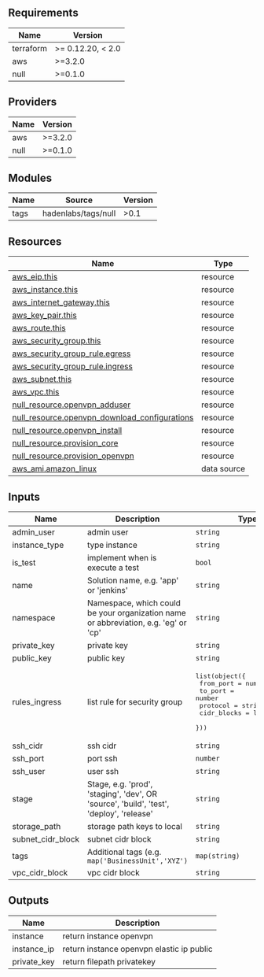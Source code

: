 <!-- markdown-link-check-disable -->
<!-- BEGIN_TF_DOCS -->
## Requirements

| Name | Version |
|------|---------|
| terraform | >= 0.12.20, < 2.0 |
| aws | >=3.2.0 |
| null | >=0.1.0 |

## Providers

| Name | Version |
|------|---------|
| aws | >=3.2.0 |
| null | >=0.1.0 |

## Modules

| Name | Source | Version |
|------|--------|---------|
| tags | hadenlabs/tags/null | >0.1 |

## Resources

| Name | Type |
|------|------|
| [aws_eip.this](https://registry.terraform.io/providers/hashicorp/aws/latest/docs/resources/eip) | resource |
| [aws_instance.this](https://registry.terraform.io/providers/hashicorp/aws/latest/docs/resources/instance) | resource |
| [aws_internet_gateway.this](https://registry.terraform.io/providers/hashicorp/aws/latest/docs/resources/internet_gateway) | resource |
| [aws_key_pair.this](https://registry.terraform.io/providers/hashicorp/aws/latest/docs/resources/key_pair) | resource |
| [aws_route.this](https://registry.terraform.io/providers/hashicorp/aws/latest/docs/resources/route) | resource |
| [aws_security_group.this](https://registry.terraform.io/providers/hashicorp/aws/latest/docs/resources/security_group) | resource |
| [aws_security_group_rule.egress](https://registry.terraform.io/providers/hashicorp/aws/latest/docs/resources/security_group_rule) | resource |
| [aws_security_group_rule.ingress](https://registry.terraform.io/providers/hashicorp/aws/latest/docs/resources/security_group_rule) | resource |
| [aws_subnet.this](https://registry.terraform.io/providers/hashicorp/aws/latest/docs/resources/subnet) | resource |
| [aws_vpc.this](https://registry.terraform.io/providers/hashicorp/aws/latest/docs/resources/vpc) | resource |
| [null_resource.openvpn_adduser](https://registry.terraform.io/providers/hashicorp/null/latest/docs/resources/resource) | resource |
| [null_resource.openvpn_download_configurations](https://registry.terraform.io/providers/hashicorp/null/latest/docs/resources/resource) | resource |
| [null_resource.openvpn_install](https://registry.terraform.io/providers/hashicorp/null/latest/docs/resources/resource) | resource |
| [null_resource.provision_core](https://registry.terraform.io/providers/hashicorp/null/latest/docs/resources/resource) | resource |
| [null_resource.provision_openvpn](https://registry.terraform.io/providers/hashicorp/null/latest/docs/resources/resource) | resource |
| [aws_ami.amazon_linux](https://registry.terraform.io/providers/hashicorp/aws/latest/docs/data-sources/ami) | data source |

## Inputs

| Name | Description | Type | Default | Required |
|------|-------------|------|---------|:--------:|
| admin\_user | admin user | `string` | `"openvpn"` | no |
| instance\_type | type instance | `string` | `"t2.micro"` | no |
| is\_test | implement when is execute a test | `bool` | `false` | no |
| name | Solution name, e.g. 'app' or 'jenkins' | `string` | n/a | yes |
| namespace | Namespace, which could be your organization name or abbreviation, e.g. 'eg' or 'cp' | `string` | `null` | no |
| private\_key | private key | `string` | n/a | yes |
| public\_key | public key | `string` | n/a | yes |
| rules\_ingress | list rule for security group | <pre>list(object({<br/>    from_port   = number<br/>    to_port     = number<br/>    protocol    = string<br/>    cidr_blocks = list(string)<br/>  }))</pre> | `[]` | no |
| ssh\_cidr | ssh cidr | `string` | `"0.0.0.0/0"` | no |
| ssh\_port | port ssh | `number` | `22` | no |
| ssh\_user | user ssh | `string` | `"ubuntu"` | no |
| stage | Stage, e.g. 'prod', 'staging', 'dev', OR 'source', 'build', 'test', 'deploy', 'release' | `string` | `null` | no |
| storage\_path | storage path keys to local | `string` | `"~/openvpn"` | no |
| subnet\_cidr\_block | subnet cidr block | `string` | `"10.0.0.0/16"` | no |
| tags | Additional tags (e.g. `map('BusinessUnit','XYZ')` | `map(string)` | `{}` | no |
| vpc\_cidr\_block | vpc cidr block | `string` | `"10.0.0.0/16"` | no |

## Outputs

| Name | Description |
|------|-------------|
| instance | return instance openvpn |
| instance\_ip | return instance openvpn elastic ip public |
| private\_key | return filepath privatekey |
<!-- END_TF_DOCS -->
<!-- markdown-link-check-enable -->